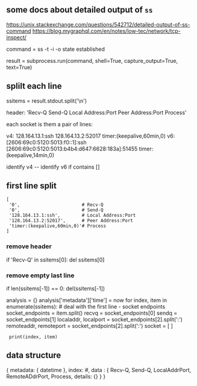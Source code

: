 ## some docs about detailed output of `ss`

https://unix.stackexchange.com/questions/542712/detailed-output-of-ss-command
https://blog.mygraphql.com/en/notes/low-tec/network/tcp-inspect/





command = ss -t -i -o state established

result = subprocess.run(command, shell=True, capture_output=True, text=True)

## splilt each line
ssitems = result.stdout.split('\n')

header: 'Recv-Q Send-Q               Local Address:Port                               Peer Address:Port Process'

each socket is them a pair of lines:

v4:  128.164.13.1:ssh                                128.164.13.2:52017 timer:(keepalive,60min,0)
v6: [2606:69c0:5120:5013:f0::1]:ssh   [2606:69c0:5120:5013:b4b4:d647:6628:183a]:51455 timer:(keepalive,14min,0)

identify v4 --
identify v6 if contains []


## first line split
    [
     '0',                       # Recv-Q
     '0',                       # Send-Q
     '128.164.13.1:ssh',        # Local Address:Port
     '128.164.13.2:52017',      # Peer Address:Port
     'timer:(keepalive,60min,0)'# Process
    ]

### remove header
if 'Recv-Q' in ssitems[0]:
    del ssitems[0]

### remove empty last line
if len(ssitems[-1]) == 0:
    del(ssitems[-1])

analysis = {}
analysis['metadata']['time'] = now
for index, item in enumerate(ssitems):
    # deal with the first line - socket endpoints
    socket_endpoints = item.split()
    recvq = socket_endpoints[0]
    sendq = socket_endpoints[1]
    localaddr, localport = socket_endpoints[2].split(':')
    remoteaddr, remoteport = socket_endpoints[2].split(':')
    socket = [ ]



     print(index, item)












## data structure
{ metadata: {
    datetime
    },
  index: #,
  data : {
    Recv-Q, Send-Q, LocalAddrPort, RemoteADdrPort, Process,
    details:
        {}
}
}